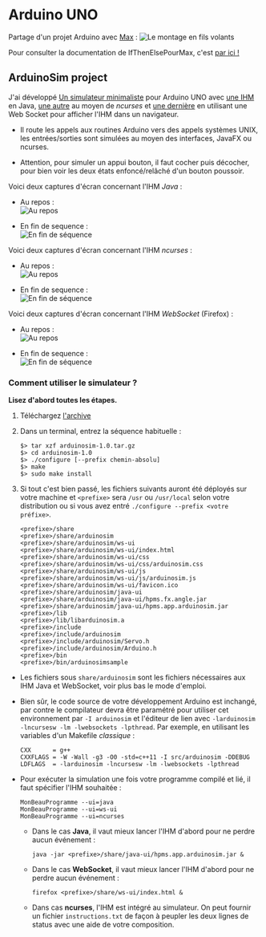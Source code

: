# Arduino UNO

Partage d'un projet Arduino avec [Max](https://github.com/exancillatus) :
![Le montage en fils volants](img/board.png)

Pour consulter la documentation de IfThenElsePourMax, c'est
[par ici !](https://aubinmahe.github.io/arduino/IfThenElsePourMax/doc/html/index.html)

## ArduinoSim project ##

J'ai développé [Un simulateur minimaliste](ArduinoSimulator) pour Arduino UNO
avec [une IHM](hpms.app.arduinosim) en Java,
 [une autre](ArduinoSimulator/src/ncurses) au moyen de *ncurses*
 et [une dernière](ArduinoSimulator/src/ws) en utilisant une Web Socket pour
 afficher l'IHM dans un navigateur.

* Il route les appels aux routines Arduino vers des appels systèmes UNIX, les entrées/sorties sont simulées au moyen des interfaces, JavaFX ou ncurses.

* Attention, pour simuler un appui bouton, il faut cocher puis décocher, pour bien voir les deux états enfoncé/relâché d'un bouton poussoir.

Voici deux captures d'écran concernant l'IHM *Java* :

* Au repos :<br/>![Au repos](ArduinoSimulator/img/arduinosim-java-1.png)

* En fin de sequence :<br/>![En fin de séquence](ArduinoSimulator/img/arduinosim-java-2.png)

Voici deux captures d'écran concernant l'IHM *ncurses* :

* Au repos :<br/>![Au repos](ArduinoSimulator/img/arduinosim-ncurses-1.png)

* En fin de sequence :<br/>![En fin de séquence](ArduinoSimulator/img/arduinosim-ncurses-2.png)

Voici deux captures d'écran concernant l'IHM *WebSocket* (Firefox) :

* Au repos :<br/>![Au repos](ArduinoSimulator/img/arduinosim-websocket-1.png)

* En fin de sequence :<br/>![En fin de séquence](ArduinoSimulator/img/arduinosim-websocket-2.png)

### Comment utiliser le simulateur ? ###

**Lisez d'abord toutes les étapes.**

1. Téléchargez [l'archive](https://aubinmahe.github.io/arduino/ArduinoSimulator/arduinosim-1.0.tar.gz)

1. Dans un terminal, entrez la séquence habituelle :

       $> tar xzf arduinosim-1.0.tar.gz
       $> cd arduinosim-1.0
       $> ./configure [--prefix chemin-absolu]
       $> make
       $> sudo make install

1. Si tout c'est bien passé, les fichiers suivants auront été déployés sur votre machine et `<prefixe>` sera `/usr` ou `/usr/local` selon votre distribution ou si vous avez entré `./configure --prefix <votre préfixe>`.

       <prefixe>/share
       <prefixe>/share/arduinosim
       <prefixe>/share/arduinosim/ws-ui
       <prefixe>/share/arduinosim/ws-ui/index.html
       <prefixe>/share/arduinosim/ws-ui/css
       <prefixe>/share/arduinosim/ws-ui/css/arduinosim.css
       <prefixe>/share/arduinosim/ws-ui/js
       <prefixe>/share/arduinosim/ws-ui/js/arduinosim.js
       <prefixe>/share/arduinosim/ws-ui/favicon.ico
       <prefixe>/share/arduinosim/java-ui
       <prefixe>/share/arduinosim/java-ui/hpms.fx.angle.jar
       <prefixe>/share/arduinosim/java-ui/hpms.app.arduinosim.jar
       <prefixe>/lib
       <prefixe>/lib/libarduinosim.a
       <prefixe>/include
       <prefixe>/include/arduinosim
       <prefixe>/include/arduinosim/Servo.h
       <prefixe>/include/arduinosim/Arduino.h
       <prefixe>/bin
       <prefixe>/bin/arduinosimsample

* Les fichiers sous `share/arduinosim` sont les fichiers nécessaires aux IHM Java et WebSocket, voir plus bas le mode d'emploi.

* Bien sûr, le code source de votre développement Arduino est inchangé, par contre le compilateur devra être paramétré pour utiliser cet environnement par `-I arduinosim` et l'éditeur de lien avec `-larduinosim -lncursesw -lm -lwebsockets -lpthread`. Par exemple, en utilisant les variables d'un Makefile *classique* :

      CXX      = g++
      CXXFLAGS = -W -Wall -g3 -O0 -std=c++11 -I src/arduinosim -DDEBUG
      LDFLAGS  = -larduinosim -lncursesw -lm -lwebsockets -lpthread

* Pour exécuter la simulation une fois votre programme compilé et lié, il faut
  spécifier l'IHM souhaitée :

      MonBeauProgramme --ui=java
      MonBeauProgramme --ui=ws-ui
      MonBeauProgramme --ui=ncurses

  * Dans le cas **Java**, il vaut mieux lancer l'IHM d'abord pour ne perdre
  aucun événement :

        java -jar <prefixe>/share/java-ui/hpms.app.arduinosim.jar &

  * Dans le cas **WebSocket**, il vaut mieux lancer l'IHM d'abord pour ne perdre
  aucun événement :

        firefox <prefixe>/share/ws-ui/index.html &

  * Dans cas **ncurses**, l'IHM est intégré au simulateur. On peut fournir un
  fichier `instructions.txt` de façon à peupler les deux lignes de status
  avec une aide de votre composition.
